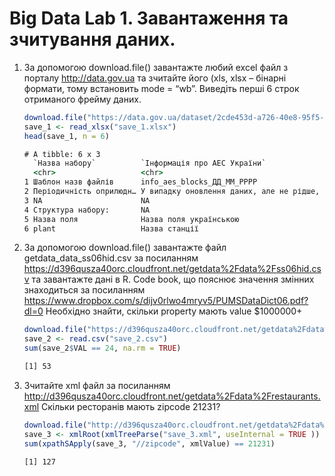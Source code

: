 # Big Data Lab 1. Завантаження та зчитування даних.
1. За допомогою download.file() завантажте любий excel файл з порталу
http://data.gov.ua та зчитайте його (xls, xlsx – бінарні формати, тому
встановить mode = “wb”. Виведіть перші 6 строк отриманого фрейму
даних.
    ```R
    download.file("https://data.gov.ua/dataset/2cde453d-a726-40e8-95f5-03eb05d4bfcc/resource/5b7b80af-7b7f-401f-8ea7-ad73c11596bd/download/pasport_naboru_danyh.xlsx","save_1.xlsx", "auto", TRUE,"wb")
    save_1 <- read_xlsx("save_1.xlsx")
    head(save_1, n = 6)
    ```
    
    ```cmd
    # A tibble: 6 x 3
      `Назва набору`          `Інформація про АЕС України`                                                          ...3 
      <chr>                   <chr>                                                                                 <chr>
    1 Шаблон назв файлів      info_aes_blocks_ДД_ММ_РРРР                                                            NA   
    2 Періодичність оприлюдн… У випадку оновлення даних, але не рідше, ніж 1 раз на квартал до 25 числа місяця, на… NA   
    3 NA                      NA                                                                                    NA   
    4 Структура набору:       NA                                                                                    NA   
    5 Назва поля              Назва поля українською                                                                Опис 
    6 plant                   Назва станції                                                                         Текст
    ```
2. За допомогою download.file() завантажте файл getdata_data_ss06hid.csv за
посиланням
https://d396qusza40orc.cloudfront.net/getdata%2Fdata%2Fss06hid.csv та
завантажте дані в R. Code book, що пояснює значення змінних
знаходиться за посиланням
https://www.dropbox.com/s/dijv0rlwo4mryv5/PUMSDataDict06.pdf?dl=0
Необхідно знайти, скільки property мають value $1000000+
    ```R
    download.file("https://d396qusza40orc.cloudfront.net/getdata%2Fdata%2Fss06hid.csv","save_2.csv", "auto", TRUE,"wb")
    save_2 <- read.csv("save_2.csv")
    sum(save_2$VAL == 24, na.rm = TRUE)
    ```
    
    ```cmd
    [1] 53
    ```
3. Зчитайте xml файл за посиланням
http://d396qusza40orc.cloudfront.net/getdata%2Fdata%2Frestaurants.xml
Скільки ресторанів мають zipcode 21231?
    ```R
    download.file("http://d396qusza40orc.cloudfront.net/getdata%2Fdata%2Frestaurants.xml","save_3.xml", "auto", TRUE,"wb")
    save_3 <- xmlRoot(xmlTreeParse("save_3.xml", useInternal = TRUE ))
    sum(xpathSApply(save_3, "//zipcode", xmlValue) == 21231)
    ```
    
    ```cmd
    [1] 127
    ```